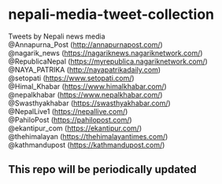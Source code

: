 # nepali-media-tweet-collection
Tweets by Nepali news media <br />
@Annapurna_Post (http://annapurnapost.com/)<br />
@nagarik_news (https://nagariknews.nagariknetwork.com/)<br />
@RepublicaNepal (https://myrepublica.nagariknetwork.com/)<br />
@NAYA_PATRIKA (http://nayapatrikadaily.com)<br />
@setopati (https://www.setopati.com/)<br />
@Himal_Khabar (https://www.himalkhabar.com/)<br />
@nepalkhabar (https://www.nepalkhabar.com/)<br />
@Swasthyakhabar (https://swasthyakhabar.com/)<br />
@NepalLive1 (https://nepallive.com/)<br />
@PahiloPost (https://pahilopost.com/)<br />
@ekantipur_com (https://ekantipur.com/)<br />
@thehimalayan (https://thehimalayantimes.com/)<br />
@kathmandupost (https://kathmandupost.com/)<br />
## This repo will be periodically updated 
